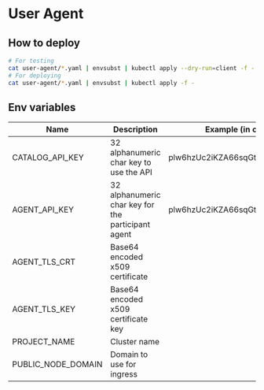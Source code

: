 # User Agent

## How to deploy  

```bash
# For testing
cat user-agent/*.yaml | envsubst | kubectl apply --dry-run=client -f -
# For deploying
cat user-agent/*.yaml | envsubst | kubectl apply -f -
```

## Env variables

| Name |  Description | Example (in clear text)          | base64 |
| --- | --- |----------------------------------| --- |
| CATALOG_API_KEY | 32 alphanumeric char key to use the API | plw6hzUc2iKZA66sqGtvw8L6VWmSdC5N | yes |
| AGENT_API_KEY | 32 alphanumeric char key for the participant agent | plw6hzUc2iKZA66sqGtvw8L6VWmSdC5N | yes |
| AGENT_TLS_CRT | Base64 encoded x509 certificate |                                  | yes|
| AGENT_TLS_KEY | Base64 encoded x509 certificate key|                                  | yes|
| PROJECT_NAME | Cluster name |                                  | no |
| PUBLIC_NODE_DOMAIN | Domain to use for ingress |                                  | no |

